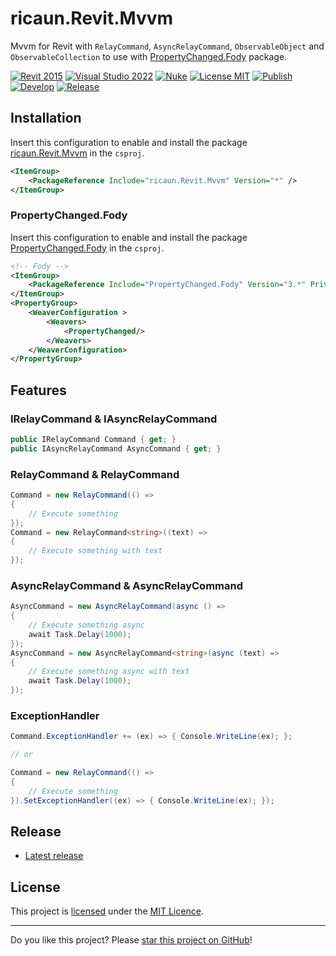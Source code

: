 # ricaun.Revit.Mvvm

Mvvm for Revit with `RelayCommand`, `AsyncRelayCommand`, `ObservableObject` and `ObservableCollection` to use with [PropertyChanged.Fody](https://github.com/Fody/PropertyChanged) package.

[![Revit 2015](https://img.shields.io/badge/Revit-2015+-blue.svg)](../..)
[![Visual Studio 2022](https://img.shields.io/badge/Visual%20Studio-2022-blue)](../..)
[![Nuke](https://img.shields.io/badge/Nuke-Build-blue)](https://nuke.build/)
[![License MIT](https://img.shields.io/badge/License-MIT-blue.svg)](LICENSE)
[![Publish](../../actions/workflows/Publish.yml/badge.svg)](../../actions)
[![Develop](../../actions/workflows/Develop.yml/badge.svg)](../../actions)
[![Release](https://img.shields.io/nuget/v/ricaun.Revit.Mvvm?logo=nuget&label=release&color=blue)](https://www.nuget.org/packages/ricaun.Revit.Mvvm)

## Installation

Insert this configuration to enable and install the package [ricaun.Revit.Mvvm](https://www.nuget.org/packages/ricaun.Revit.Mvvm) in the `csproj`.

```xml
<ItemGroup>
    <PackageReference Include="ricaun.Revit.Mvvm" Version="*" />
</ItemGroup>
```

### PropertyChanged.Fody

Insert this configuration to enable and install the package [PropertyChanged.Fody](https://github.com/Fody/PropertyChanged) in the `csproj`.

```xml
<!-- Fody -->
<ItemGroup>
    <PackageReference Include="PropertyChanged.Fody" Version="3.*" PrivateAssets="all" />
</ItemGroup>
<PropertyGroup>
    <WeaverConfiguration >
        <Weavers>
            <PropertyChanged/>
        </Weavers>
    </WeaverConfiguration>
</PropertyGroup>
```

## Features

### IRelayCommand & IAsyncRelayCommand
```C#
public IRelayCommand Command { get; }
public IAsyncRelayCommand AsyncCommand { get; }
```

### RelayCommand & RelayCommand<T>
```C#
Command = new RelayCommand(() =>
{
    // Execute something
});
Command = new RelayCommand<string>((text) =>
{
    // Execute something with text
});
```

### AsyncRelayCommand & AsyncRelayCommand<T>
```C#
AsyncCommand = new AsyncRelayCommand(async () =>
{
    // Execute something async
    await Task.Delay(1000);
});
AsyncCommand = new AsyncRelayCommand<string>(async (text) =>
{
    // Execute something async with text
    await Task.Delay(1000);
});
```

### ExceptionHandler
```C#
Command.ExceptionHandler += (ex) => { Console.WriteLine(ex); };

// or

Command = new RelayCommand(() =>
{
    // Execute something
}).SetExceptionHandler((ex) => { Console.WriteLine(ex); });
```

## Release

* [Latest release](../../releases/latest)

## License

This project is [licensed](LICENSE) under the [MIT Licence](https://en.wikipedia.org/wiki/MIT_License).

---

Do you like this project? Please [star this project on GitHub](../../stargazers)!